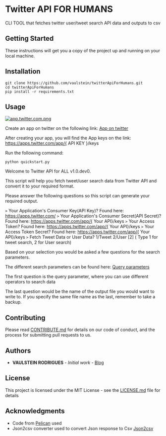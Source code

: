# Twitter API FOR HUMANS

CLI TOOL that fetches twitter user/tweet search API data and outputs to csv

## Getting Started

These instructions will get you a copy of the project up and running on your local machine.

## Installation

    git clone https://github.com/vaulstein/twitterApiForHumans.git
    cd twitterApiForHumans
    pip install -r requirements.txt

## Usage

[![app.twitter.com.png](https://s4.postimg.org/5cwwhsgi5/app_twitter_com.png)](https://postimg.org/image/dv6cm4n0p/)

Create an app on twitter on the following link:
    [App on twitter](https://apps.twitter.com/)

After creating your app, you will find the App keys on the link: https://apps.twitter.com/app/{ API KEY }/keys

Run the following command:

    python quickstart.py

Welcome to Twitter API for ALL v1.0.dev0.

This script will help you fetch tweet/user search data from Twitter API and convert it to
your required format.

Please answer the following questions so this script can generate your
required output.


 ``>`` Your Application's Consumer Key(API Key)? Found here: https://apps.twitter.com/
 ``>`` Your Application's Consumer Secret(API Secret)? Found here: https://apps.twitter.com/app/{ Your API}/keys
 ``>`` Your Access Token? Found here: https://apps.twitter.com/app/{ Your API}/keys
 ``>`` Your Access Token Secret? Found here: https://apps.twitter.com/app/{ Your API}/keys
 ``>`` Fetch Tweet Data or User Data? 1/Tweet 2/User [2] ( Type 1 for tweet search, 2 for User search)

Based on your selection you would be asked a few questions for the search parameters.

The different search parameters can be found here:
[Query parameters](https://dev.twitter.com/rest/public/search)

The first question is the query parameter, where you can use different operators to search data

The last question would be the name of the output file you would want to write to.
If you specify the same file name as the last, remember to take a backup.

## Contributing

Please read [CONTRIBUTE.md](CONTRIBUTE.md) for details on our code of conduct, and the process for submitting pull requests to us.


## Authors

* **VAULSTEIN RODRIGUES** - *Initial work* - [Blog](https://vaulstein.github.io)


## License

This project is licensed under the MIT License - see the [LICENSE.md](LICENSE.md) file for details

## Acknowledgments

* Code from [Pelican](https://github.com/getpelican/pelican) used
* Json2csv converter used to convert Json response to Csv [Json2csv](https://github.com/evidens/json2csv)